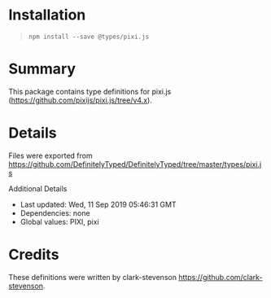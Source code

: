 # Installation
> `npm install --save @types/pixi.js`

# Summary
This package contains type definitions for pixi.js (https://github.com/pixijs/pixi.js/tree/v4.x).

# Details
Files were exported from https://github.com/DefinitelyTyped/DefinitelyTyped/tree/master/types/pixi.js

Additional Details
 * Last updated: Wed, 11 Sep 2019 05:46:31 GMT
 * Dependencies: none
 * Global values: PIXI, pixi

# Credits
These definitions were written by clark-stevenson <https://github.com/clark-stevenson>.
